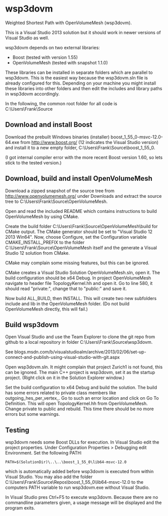 wsp3dovm
========

Weighted Shortest Path with OpenVolumeMesh (wsp3dovm).

This is a Visual Studio 2013 solution but it should work in newer versions of Visual Studio as well.

wsp3dovm depends on two external libraries:

* Boost (tested with version 1.55)
* OpenVolumeMesh (tested with snapshot 1.1.0)

These libraries can be installed in separate folders which are parallel to wsp3dovm. 
This is the easiest way because the wsp3dovm.sln file is already configured for this.
Depending on your machine you might install these libraries into other folders and then 
edit the includes and library paths in wsp3dovm accordingly.

In the following, the common root folder for all code is C:\Users\Frank\Source


Download and install Boost
--------------------------
Download the prebuilt Windows binaries (installer) boost_1_55_0-msvc-12.0-64.exe from http://www.boost.org/
(12 indicates the Visual Studio version) and install it to a new empty folder, C:\Users\Frank\Source\boost_1_55_0.

(I got internal compiler error with the more recent Boost version 1.60, so lets stick to the tested version.)


Download, build and install OpenVolumeMesh
------------------------------------------
Download a zipped snapshot of the source tree from http://www.openvolumemesh.org/ under Downloads
and extract the source tree to C:\Users\Frank\Source\OpenVolumeMesh.

Open and read the included README which contains instructions to build OpenVolumeMesh by using CMake.

Create the build folder C:\Users\Frank\Source\OpenVolumeMesh\build for CMake output.
The CMake generator should be set to "Visual Studio 12 2013 Win64".
Now, choose Configure, set the Configuration variable CMAKE_INSTALL_PREFIX 
to the folder C:\Users\Frank\Source\OpenVolumeMesh itself
and the generate a Visual Studio 12 solution from CMake.

CMake may complain some missing features, but this can be ignored.

CMake creates a Visual Studio Solution OpenVolumeMesh.sln, open it.
The build configuration should be x64 Debug.
In project OpenVolumeMesh navigate to header file TopologyKernel.hh and open it.
Go to line 580, it should read "private:", change that to "public:" and save it.

Now build ALL_BUILD, then INSTALL. This will create two new subfolders include and lib in the OpenVolumeMesh folder.
(Do not build OpenVolumeMesh directly, this will fail.)


Build wsp3dovm
--------------
Open Visual Studio and use the Team Explorer to clone the git repo from github 
to a local repository in folder C:\Users\Frank\Source\wsp3dovm.

See blogs.msdn.com/b/visualstudioalm/archive/2013/02/06/set-up-connect-and-publish-using-visual-studio-with-git.aspx

Open wsp3dovm.sln. It might complain that project Zurich1 is not found, this can be ignored.
The main C++ project is wsp3dovm, set it as the startup project. (Right click on it in the Solution Explorer window.)

Set the build configuration to x64 Debug and build the solution. 
The build has some errors related to private class members like outgoing_hes_per_vertex_.
Go to such an error location and click on Go To Definition. This will open TopologyKernel.hh
from OpenVolumeMesh. Change private to public and rebuild. This time there should be no more errors but some warnings.


Testing
-------
wsp3dovm needs some Boost DLLs for execution. In Visual Studio edit the project properties. 
Under Configuration Properties > Debugging edit Environment. Set the following PATH:

	PATH=$(SolutionDir)\..\..\boost_1_55_0\lib64-msvc-12.0
	
which is automatically added before wsp3dovm is executed from within Visual Studio. 
You may also add the folder C:\Users\Frank\Source\Repos\boost_1_55_0\lib64-msvc-12.0
to the computers PATH variable to run wsp3dovm.exe without Visual Studio.

In Visual Studio pres  Ctrl+F5 to execute wsp3dovm. 
Because there are no commandline parameters given, a usage message will be displayed and the program exits.

